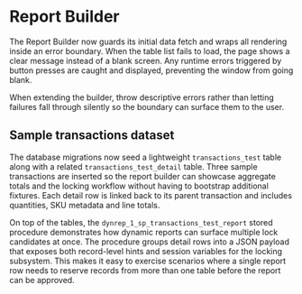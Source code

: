 # Report Builder

The Report Builder now guards its initial data fetch and wraps all rendering
inside an error boundary. When the table list fails to load, the page shows a
clear message instead of a blank screen. Any runtime errors triggered by button
presses are caught and displayed, preventing the window from going blank.

When extending the builder, throw descriptive errors rather than letting
failures fall through silently so the boundary can surface them to the user.

## Sample transactions dataset

The database migrations now seed a lightweight `transactions_test` table along
with a related `transactions_test_detail` table. Three sample transactions are
inserted so the report builder can showcase aggregate totals and the locking
workflow without having to bootstrap additional fixtures. Each detail row is
linked back to its parent transaction and includes quantities, SKU metadata and
line totals.

On top of the tables, the `dynrep_1_sp_transactions_test_report` stored
procedure demonstrates how dynamic reports can surface multiple lock candidates
at once. The procedure groups detail rows into a JSON payload that exposes both
record-level hints and session variables for the locking subsystem. This makes
it easy to exercise scenarios where a single report row needs to reserve records
from more than one table before the report can be approved.

